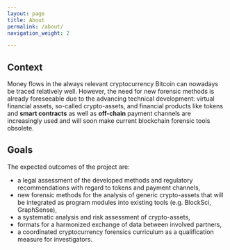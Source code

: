 ```yaml
---
layout: page
title: About
permalink: /about/
navigation_weight: 2

---
```


<div class="row">
	<div class="col s12 m12 l12">
		<div class = "card-panel">
		  <h2>
		  	Context
		  </h2>
      Money flows in the always relevant cryptocurrency Bitcoin can nowadays be traced relatively well. However, the need for new forensic methods is already foreseeable due to the advancing technical development: virtual financial assets, so-called crypto-assets, and financial products like tokens and <b>smart contracts</b> as well as <b>off-chain</b> payment channels are increasingly used and will soon make current blockchain forensic tools obsolete. 
	    </div>
	</div>
</div>
<div class="row">
	<div class="col s12 m12 l12">
		<div class = "card-panel">
		  <h2>Goals</h2>
          The expected outcomes of the project are: 
          <ul>
            <li>
              a legal assessment of the developed methods and regulatory recommendations with regard to tokens and payment channels,
            </li>
            <li>
              new forensic methods for the analysis of generic crypto-assets that will be integrated as program modules into existing tools (e.g. BlockSci, GraphSense),
            </li>
            <li>
              a systematic analysis and risk assessment of crypto-assets,
            </li>
            <li>
              formats for a harmonized exchange of data between involved partners,
            </li>
            <li>
              a coordinated cryptocurrency forensics curriculum as a qualification measure for investigators.
            </li>
          </ul>
	    </div>
	</div>
</div>

